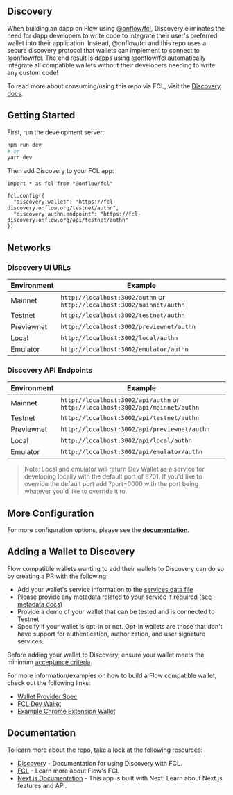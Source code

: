 ## Discovery

When building an dapp on Flow using [@onflow/fcl](https://github.com/onflow/fcl-js), Discovery eliminates the need for dapp developers to write code to integrate their user's preferred wallet into their application. Instead, @onflow/fcl and this repo uses a secure discovery protocol that wallets can implement to connect to @onflow/fcl. The end result is dapps using @onflow/fcl automatically integrate all compatible wallets without their developers needing to write any custom code!

To read more about consuming/using this repo via FCL, visit the [Discovery docs](https://developers.flow.com/tools/fcl-js/reference/discovery).

## Getting Started

First, run the development server:

```bash
npm run dev
# or
yarn dev
```

Then add Discovery to your FCL app:

```
import * as fcl from "@onflow/fcl"

fcl.config({
  "discovery.wallet": "https://fcl-discovery.onflow.org/testnet/authn",
  "discovery.authn.endpoint": "https://fcl-discovery.onflow.org/api/testnet/authn"
})
```

## Networks

### Discovery UI URLs

| Environment | Example                                                                |
| ----------- | ---------------------------------------------------------------------- |
| Mainnet     | `http://localhost:3002/authn` or `http://localhost:3002/mainnet/authn` |
| Testnet     | `http://localhost:3002/testnet/authn`                                  |
| Previewnet  | `http://localhost:3002/previewnet/authn`                               |
| Local       | `http://localhost:3002/local/authn`                                    |
| Emulator    | `http://localhost:3002/emulator/authn`                                 |

### Discovery API Endpoints

| Environment | Example                                                                        |
| ----------- | ------------------------------------------------------------------------------ |
| Mainnet     | `http://localhost:3002/api/authn` or `http://localhost:3002/api/mainnet/authn` |
| Testnet     | `http://localhost:3002/api/testnet/authn`                                      |
| Previewnet  | `http://localhost:3002/api/previewnet/authn`                                   |
| Local       | `http://localhost:3002/api/local/authn`                                        |
| Emulator    | `http://localhost:3002/api/emulator/authn`                                     |

> Note: Local and emulator will return Dev Wallet as a service for developing locally with the default port of 8701. If you'd like to override the default port add ?port=0000 with the port being whatever you'd like to override it to.

## More Configuration

For more configuration options, please see the [**documentation**](https://developers.flow.com/tools/clients/fcl-js/discovery).

## Adding a Wallet to Discovery

Flow compatible wallets wanting to add their wallets to Discovery can do so by creating a PR with the following:

- Add your wallet's service information to the [services data file](https://github.com/onflow/fcl-discovery/blob/master/data/services.json)
- Please provide any metadata related to your service if required ([see metadata docs](https://github.com/onflow/fcl-discovery/blob/master/docs/service-fields.md))
- Provide a demo of your wallet that can be tested and is connected to Testnet
- Specify if your wallet is opt-in or not. Opt-in wallets are those that don't have support for authentication, authorization, and user signature services.

Before adding your wallet to Discovery, ensure your wallet meets the minimum [acceptance criteria](https://github.com/onflow/fcl-discovery/blob/master/docs/wallet-compliance-guide.md).

For more information/examples on how to build a Flow compatible wallet, check out the following links:

- [Wallet Provider Spec](https://github.com/onflow/fcl-js/blob/9bce741d3b32fde18b07084b62ea15f9bbdb85bc/packages/fcl/src/wallet-provider-spec/draft-v3.md)
- [FCL Dev Wallet](https://github.com/onflow/fcl-dev-wallet)
- [Example Chrome Extension Wallet](https://github.com/onflow/wallet-extension-example)

## Documentation

To learn more about the repo, take a look at the following resources:

- [Discovery](https://developers.flow.com/tools/fcl-js/reference/api#discovery) - Documentation for using Discovery with FCL.
- [FCL](https://developers.flow.com/tools/fcl-js) - Learn more about Flow's FCL
- [Next.js Documentation](https://nextjs.org/docs) - This app is built with Next. Learn about Next.js features and API.
